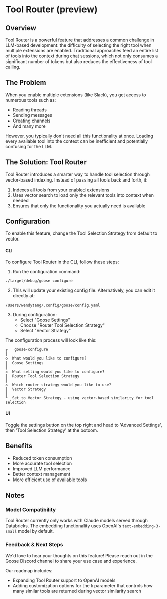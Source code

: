 # Tool Router (preview)

## Overview

Tool Router is a powerful feature that addresses a common challenge in LLM-based development: the difficulty of selecting the right tool when multiple extensions are enabled. Traditional approaches feed an entire list of tools into the context during chat sessions, which not only consumes a significant number of tokens but also reduces the effectiveness of tool calling.

## The Problem

When you enable multiple extensions (like Slack), you get access to numerous tools such as:
- Reading threads
- Sending messages
- Creating channels
- And many more

However, you typically don't need all this functionality at once. Loading every available tool into the context can be inefficient and potentially confusing for the LLM.

## The Solution: Tool Router

Tool Router introduces a smarter way to handle tool selection through vector-based indexing. Instead of passing all tools back and forth, it:

1. Indexes all tools from your enabled extensions
2. Uses vector search to load only the relevant tools into context when needed
3. Ensures that only the functionality you actually need is available

## Configuration

To enable this feature, change the Tool Selection Strategy from default to vector.

#### CLI
To configure Tool Router in the CLI, follow these steps:

1. Run the configuration command:
```bash
./target/debug/goose configure
```

2. This will update your existing config file. Alternatively, you can edit it directly at:
```
/Users/wendytang/.config/goose/config.yaml
```

3. During configuration:
   - Select "Goose Settings"
   - Choose "Router Tool Selection Strategy"
   - Select "Vector Strategy"

The configuration process will look like this:
```
┌   goose-configure
│
◇  What would you like to configure?
│  Goose Settings
│
◇  What setting would you like to configure?
│  Router Tool Selection Strategy
│
◇  Which router strategy would you like to use?
│  Vector Strategy
│
└  Set to Vector Strategy - using vector-based similarity for tool selection
```

#### UI
Toggle the settings button on the top right and head to 'Advanced Settings', then 'Tool Selection Strategy' at the botoom.

## Benefits

- Reduced token consumption
- More accurate tool selection
- Improved LLM performance
- Better context management
- More efficient use of available tools 

## Notes

### Model Compatibility

Tool Router currently only works with Claude models served through Databricks. The embedding functionality uses OpenAI's `text-embedding-3-small` model by default.

### Feedback & Next Steps

We'd love to hear your thoughts on this feature! Please reach out in the Goose Discord channel to share your use case and experience.

Our roadmap includes:
- Expanding Tool Router support to OpenAI models
- Adding customization options for the `k` parameter that controls how many similar tools are returned during vector similarity search
